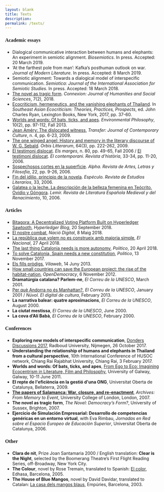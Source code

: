 ```yaml
---
layout: blank
title: Texts
description: 
permalink: /texts/
---
```


<h3 style="font-family: Raleway; margin-bottom: 20px">Academic essays</h3>

<ul>
  <li>Dialogical communicative interaction between humans and elephants: An experiment in semiotic alignment. <i>Biosemiotics</i>. In press. Accepted: 20 March 2019.</li>
  <li>‘At the farthest pole from man’: Kafka’s posthuman outlook on war. <i>Journal of Modern Literature</i>. In press. Accepted: 8 March 2019.</li>
  <li>Semiotic alignment: Towards a dialogical model of interspecific communication. <i>Semiotica: Journal of the International Association for Semiotic Studies</i>. In press. Accepted: 18 March 2018.</li>
  <li><a href="http://connexion.mfu.ac.th/assets/uploads/ejournal/Vol.7%20No.2%202018/1-16%20The%20Novel%20as%20Tragic%20Form.pdf" target="_blank">The novel as tragic form</a>. <i>Connexion: Journal of Humanities and Social Sciences</i>, 7(2), 2018. </li>
  <li><a href="https://rowman.com/ISBN/9781498545976/Southeast-Asian-Ecocriticism-Theories-Practices-Prospects" target="_blank">Ecocriticism, hermeneutics, and the vanishing elephants of Thailand</a>. In <i>Southeast Asian Ecocriticism: Theories, Practices, Prospects</i>, ed. John Charles Ryan, Lexington Books, New York, 2017, pp. 37-60.</li>
  <li><a href="https://www.pdcnet.org/pdc/bvdb.nsf/purchase?openform&fp=envirophil&id=envirophil_2013_0010_0002_0097_0112" target="_blank">Worlds and words: Of bats, ticks, and apes</a>. <i>Environmental Philosophy</i>, 10(2), pp. 97-112, Fall 2013.</li>
  <li><a href="http://llull.cat/IMAGES_175/transfer04-essa01.pdf" target="_blank">Jean Améry: The dislocated witness</a>, <i>Transfer: Journal of Contemporary Culture</i>, n. 4, pp. 6-23, 2009.</li>
  <li><a href="http://onlinelibrary.wiley.com/doi/10.1111/j.1600-0730.2009.00957.x/abstract" target="_blank">The one winged angel: History and memory in the literary discourse of W. G. Sebald</a>. <i>Orbis Litterarum</i>, 64(3), pp. 222-262, 2009.</li>
  <li><a href="http://www.raco.cat/index.php/Marges/article/view/142086" target="_blank">El testimoni dislocat</a>. <i>Els marges</i>, n. 80, pp. 49-65, Fall 2006 / <a href="http://llull.cat/IMAGES_175/transfer04-essa01-cat.pdf" target="_blank">El testimoni dislocat</a>. <i>El contemporani. Revista d’història</i>, 33-34, pp. 11-20, 2006.</li>
  <li><a href="http://www.scielo.cl/scielo.php?pid=S0718-22012006000100002&script=sci_arttext" target="_blank">Sospechosos cortes en la superficie</a>. <i> Alpha. Revista de Artes, Letras y Filosofía</i>, 22, pp. 9-26, 2006.</li>
  <li><a href="http://www.ucm.es/info/especulo/numero33/fnidilio.html" target="_blank">Fin del idilio, principio de la novela</a>. <i> Espéculo. Revista de Estudios Literarios</i>, 33, 2006.</li>
  <li><a href="http://www.researchgate.net/publication/28165959_Galatea_o_la_leche._La_descripcin_de_la_belleza_femenina_en_Tecrito_Ovidio_y_Gngora" target="_blank">Galatea o la leche. La descripción de la belleza femenina en Teócrito, Ovidio y Góngora</a>. <i>Lemir. Revista de Literatura Española Medieval y del Renacimiento</i>, 10, 2006.</li>
</ul>

<h3 style="font-family: Raleway; margin-bottom: 20px">Articles</h3>

<ul>
    <li><a href="https://www.hyperledger.org/blog/2018/09/20/bitagora-a-decentralized-voting-platform-built-on-hyperledger-sawtooth" target="_blank">Bitagora: A Decentralized Voting Platform Built on Hyperledger Sawtooth</a>, <i>Hyperledger Blog</i>, 20 September 2018.</li>
    <li><a href="https://www.naciodigital.cat/opinio/17632/nostre/combat" target="_blank">El nostre combat</a>, <i>Nació Digital</i>, 8 Maig 2018.</li>
    <li><a href="https://www.elnacional.cat/ca/opinio/ignasi-ribo-republica-referendum-majoria_262533_102.html" target="_blank">La república que volem no es construeix amb majoria simple</a>, <i>El Nacional</i>, 27 April 2018.</li>
    <li><a href="https://www.politico.eu/article/catalonia-independence-spain-carles-puigdemont-the-last-thing-needs-is-more-autonomy/" target="_blank">The last thing Catalonia needs is more autonomy</a>, <i>Politico</i>, 20 April 2018.</li>
    <li><a href="https://www.politico.eu/article/to-solve-catalonia-spain-needs-a-new-constitution/" target="_blank">To solve Catalonia, Spain needs a new constitution</a>, <i>Politico</i>, 13 November 2017.</li>
      <li><a href="https://www.vilaweb.cat/mailobert/4124204/ignasi-ribo-fills-prodigs.html" target="_blank">Els fills pròdigs</a>, <i>Vilaweb</i>, 14 Juny 2013.</li>
  <li><a href="https://www.opendemocracy.net/ignasi-rib%C3%B3/how-small-countries-can-save-european-project-rise-of-habitat-nation" target="_blank">How small countries can save the European project: the rise of the habitat-nation</a>, <i>OpenDemocracy</i>, 6 November 2012.</li>
  <li><b>Dramatúrgia catalana? Parlem-ne</b>, <i>El Correu de la UNESCO</i>, March 2001.</li>
  <li><a href="http://www.nuvol.com/opinio/per-que-andorra-no-es-manhattan/" target="_blank">Per què Andorra no és Manhattan?</a>, <i>El Correu de la UNESCO</i>, January 2001 / <i>Núvol. El digital de cultura</i>, February 2013.</li>
  <li><b>La narrativa balear: quatre aproximacions</b>, <i>El Correu de la UNESCO</i>, August 2000.</li>
  <li><b>La ciutat mestissa</b>, <i>El Correu de la UNESCO</i>, June 2000.</li>
  <li><b>La cova d’Alí Babà</b>, <i>El Correu de la UNESCO</i>, February 2000.</li>
</ul>

<h3 style="font-family: Raleway; margin-bottom: 20px">Conferences</h3>

<ul>
  <li><b>Exploring new models of interspecific communication</b>, <a href="https://www.ru.nl/dondersdiscussions/previous-events/dd2017/general-dd2017/" target="_blank">Donders Discussions 2017</a>, Radboud University, Nijmegen, 26 October 2017.</li>
  <li><b>Understanding the relationship of humans and elephants in Thailand from a cultural perspective</b>, 10th International Conference of HUSOC network, Chiang Rai Rajabhat University, Chiang Rai, 3 February 2017.</li>
  <li><b>Worlds and words: Of bats, ticks, and apes</b>, <a href="http://nuigalway.wix.com/from-ego-to-eco-conference#!conference-programme-and-speakers" target="_blank">From Ego to Eco: Imagining Ecocentrism in Literature, Film and Philosophy</a>, University of Galway, Galway, 10-11 June 2011.</li>
  <li><b>El repte de l'eficiència en la gestió d'una ONG</b>, Universitat Oberta de Catalunya, Bellaterra, 2009.</li>
  <li><b><a href="http://www.ignasiribo.com/texts/the_papers_of_salamanca" target="_blank">The papers of Salamanca: War, closure, and re-enactment</a></b>, <i>Archives: From Memory to Event</i>, University College of London, London, 2007.</li>
  <li><b>The novel as tragic form</b>, <i>The Novel: Democracy’s Form?</i>, University of Sussex, Brighton, 2007.</li>
  <li><b>Ejercicio de Simulación Empresarial: Desarrollo de competencias genéricas en un entorno virtual</b>, with Eva Rimbau, <i>Jornadas en Red sobre el Espacio Europeo de Educación Superior</i>, Universitat Oberta de Catalunya, 2006.</li>
</ul>


<h3 style="font-family: Raleway; margin-bottom: 20px">Other</h3>

<ul>
  <li><b>Clara de nit</b>, Prize Joan Santamaria 2000 / English translation: <b>Clear is the Night</b>, selected by the Boomerang Theatre’s First Flight Reading Series, off-Broadway, New York City.</li>
  <li><b>The Colour</b>, novel by Rose Tremain, translated to Spanish: <a href="http://www.amazon.com/El-color-ROSE-TREMAIN/dp/8435060993" target="_blank">El color</a>, Edhasa, Barcelona, 2005.</li>
  <li><b>The House of Blue Mangos</b>, novel by David Davidar, translated to Catalan: <a href="http://www.amazon.com/Casa-dels-Mangos-Blaus/dp/8475961894" target="_blank">La casa dels mangos blaus</a>, Empúries, Barcelona, 2003.</li>
</ul>
